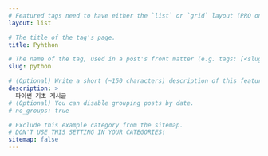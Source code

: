 ```yaml
---
# Featured tags need to have either the `list` or `grid` layout (PRO only).
layout: list

# The title of the tag's page.
title: Pyhthon

# The name of the tag, used in a post's front matter (e.g. tags: [<slug>]).
slug: python

# (Optional) Write a short (~150 characters) description of this featured tag.
description: >
  파이썬 기초 게시글
# (Optional) You can disable grouping posts by date.
# no_groups: true

# Exclude this example category from the sitemap.
# DON'T USE THIS SETTING IN YOUR CATEGORIES!
sitemap: false
---
```

